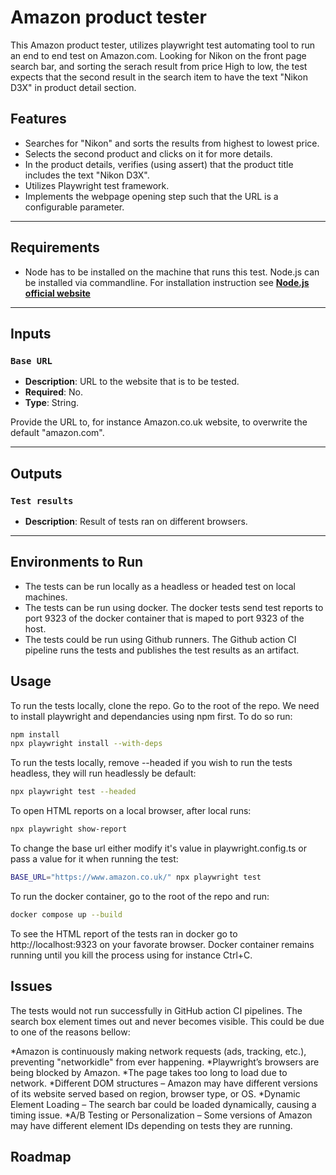 # Amazon product tester
This Amazon product tester, utilizes playwright test automating tool to run an end to end test on Amazon.com. Looking for Nikon on the front page search bar,
and sorting the serach result from price High to low, the test expects that the second result in the search item to have the text "Nikon D3X" in product detail section.

## **Features**

- Searches for "Nikon" and sorts the results from highest to lowest price.
- Selects the second product and clicks on it for more details.
- In the product details, verifies (using assert) that the product title includes the text "Nikon D3X".
- Utilizes Playwright test framework.
- Implements the webpage opening step such that the URL is a configurable parameter.


---

## **Requirements**

- Node has to be installed on the machine that runs this test. Node.js can be installed via commandline. For installation instruction see [**Node.js official website**](https://nodejs.org/en/download)


---

## **Inputs**

### **`Base URL`**
- **Description**: URL to the website that is to be tested.  
- **Required**: No.  
- **Type**: String.

Provide the URL to, for instance Amazon.co.uk website, to overwrite the default "amazon.com".

---

## **Outputs**

### **`Test results`**
- **Description**: Result of tests ran on different browsers.

---

## **Environments to Run**

- The tests can be run locally as a headless or headed test on local machines. 
- The tests can be run using docker. The docker tests send test reports to port 9323 of the docker container that is maped to port 9323 of the host. 
- The tests could be run using Github runners. The Github action CI pipeline runs the tests and publishes the test results as an artifact.


## **Usage**

To run the tests locally, clone the repo. Go to the root of the repo. We need to install playwright and dependancies using npm first. To do so run:

```bash
npm install
npx playwright install --with-deps
```

To run the tests locally, remove --headed if you wish to run the tests headless, they will run headlessly be default:

```bash
npx playwright test --headed
```

To open HTML reports on a local browser, after local runs:

```bash
npx playwright show-report
```

To change the base url either modify it's value in playwright.config.ts or pass a value for it when running the test:

```bash
BASE_URL="https://www.amazon.co.uk/" npx playwright test
```

To run the docker container, go to the root of the repo and run:

```bash
docker compose up --build
```
To see the HTML report of the tests ran in docker go to http://localhost:9323 on your favorate browser. Docker container remains running until you kill the process using for instance Ctrl+C.

## **Issues**
The tests would not run successfully in GitHub action CI pipelines. The search box element times out and never becomes visible. This could be due to one of the reasons bellow:

*Amazon is continuously making network requests (ads, tracking, etc.), preventing "networkidle" from ever happening.
*Playwright’s browsers are being blocked by Amazon.
*The page takes too long to load due to network.
*Different DOM structures – Amazon may have different versions of its website served based on region, browser type, or OS.
*Dynamic Element Loading – The search bar could be loaded dynamically, causing a timing issue.
*A/B Testing or Personalization – Some versions of Amazon may have different element IDs depending on tests they are running.

## **Roadmap**